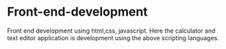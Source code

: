 # Front-end-development
Front end development using html,css, javascript. 
Here the calculator and text editor application is development using the above scripting languages.
